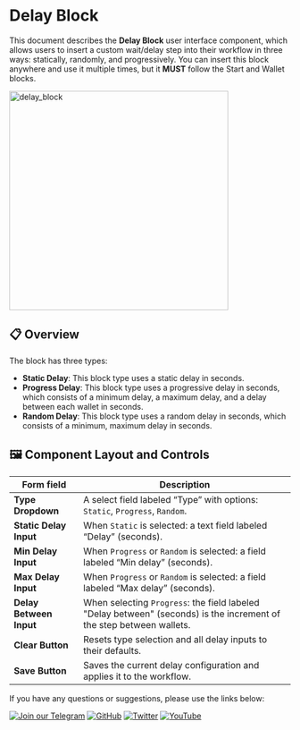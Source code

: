 # Delay Block

This document describes the **Delay Block** user interface component, which allows users to insert a custom wait/delay step into their workflow in three ways: statically, randomly, and progressively. You can insert this block anywhere and use it multiple times, but it **MUST** follow the Start and Wallet blocks.

<img width="392" alt="delay_block" src="https://github.com/user-attachments/assets/d9100952-8fd6-401f-89c1-673b39e61267" />

## 📋 Overview

The block has three types:

- **Static Delay**: This block type uses a static delay in seconds. 
- **Progress Delay**: This block type uses a progressive delay in seconds, which consists of a minimum delay, a maximum delay, and a delay between each wallet in seconds.  
- **Random Delay**: This block type uses a random delay in seconds, which consists of a minimum, maximum delay in seconds. 

## 🖼 Component Layout and Controls

| Form field                   | Description                                                                                           |
|------------------------------|-------------------------------------------------------------------------------------------------------|
| **Type Dropdown**            | A select field labeled “Type” with options: `Static`, `Progress`, `Random`.                            |
| **Static Delay Input**       | When `Static` is selected: a text field labeled “Delay” (seconds).                                    |
| **Min Delay Input**          | When `Progress` or `Random` is selected: a field labeled “Min delay” (seconds).                      |
| **Max Delay Input**          | When `Progress` or `Random` is selected: a field labeled “Max delay” (seconds).                      |
| **Delay Between Input**      | When selecting `Progress`: the field labeled "Delay between" (seconds) is the increment of the step between wallets.         |
| **Clear Button**             | Resets type selection and all delay inputs to their defaults.                                         |
| **Save Button**              | Saves the current delay configuration and applies it to the workflow.                                 |

If you have any questions or suggestions, please use the links below:

[![Join our Telegram](https://img.shields.io/badge/Telegram-2CA5E0?style=for-the-badge&logo=telegram&logoColor=white)](https://t.me/hidden_coding)
[![GitHub](https://img.shields.io/badge/GitHub-181717?style=for-the-badge&logo=github&logoColor=white)](https://github.com/HiddenCodeDevs/)
[![Twitter](https://img.shields.io/badge/Twitter-1DA1F2?style=for-the-badge&logo=x&logoColor=white)](https://x.com/hidden_coding)
[![YouTube](https://img.shields.io/badge/YouTube-FF0000?style=for-the-badge&logo=youtube&logoColor=white)](https://www.youtube.com/@flaming_chameleon)
